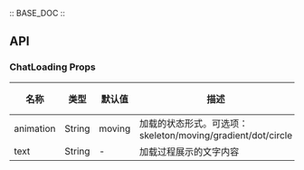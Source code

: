 :: BASE_DOC ::

## API

### ChatLoading Props

名称 | 类型 | 默认值 | 描述 | 必传
-- | -- | -- | -- | --
animation | String | moving | 加载的状态形式。可选项：skeleton/moving/gradient/dot/circle | N
text | String | - | 加载过程展示的文字内容 | N